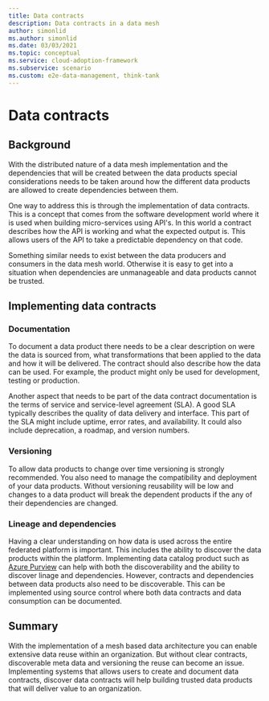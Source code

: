 ```yaml
---
title: Data contracts
description: Data contracts in a data mesh
author: simonlid
ms.author: simonlid
ms.date: 03/03/2021
ms.topic: conceptual
ms.service: cloud-adoption-framework
ms.subservice: scenario
ms.custom: e2e-data-management, think-tank
---
```


# Data contracts

## Background

With the distributed nature of a data mesh implementation and the dependencies that will be created between the data products special considerations needs to be taken around how the different data products are allowed to create dependencies between them.

One way to address this is through the implementation of data contracts. This is a concept that comes from the software development world where it is used when building micro-services using API's. In this world a contract describes how the API is working and what the expected output is. This allows users of the API to take a predictable dependency on that code.

Something similar needs to exist between the data producers and consumers in the data mesh world. Otherwise it is easy to get into a situation when dependencies are unmanageable and data products cannot be trusted.

## Implementing data contracts

### Documentation

To document a data product there needs to be a clear description on were the data is sourced from, what transformations that been applied to the data and how it will be delivered. The contract should also describe how the data can be used. For example, the product might only be used for development, testing or production.

Another aspect that needs to be part of the data contract documentation is the terms of service and service-level agreement (SLA). A good SLA typically describes the quality of data delivery and interface. This part of the SLA might include uptime, error rates, and availability. It could also include deprecation, a roadmap, and version numbers.

### Versioning

To allow data products to change over time versioning is strongly recommended. You also need to manage the compatibility and deployment of your data products. Without versioning reusability will be low and changes to a data product will break the dependent products if the any of their dependencies are changed.

### Lineage and dependencies

Having a clear understanding on how data is used across the entire federated platform is important. This includes the ability to discover the data products within the platform. Implementing data catalog product such as [Azure Purview](https://docs.microsoft.com/en-us/azure/purview/) can help with both the discoverability and the ability to discover linage and dependencies. However, contracts and dependencies between data products also need to be discoverable. This can be implemented using source control where both data contracts and data consumption can be documented.

## Summary

With the implementation of a mesh based data architecture you can enable extensive data reuse within an organization. But without clear contracts, discoverable meta data and versioning the reuse can become an issue. Implementing systems that allows users to create and document data contracts, discover data contracts will help building trusted data products that will deliver value to an organization.
